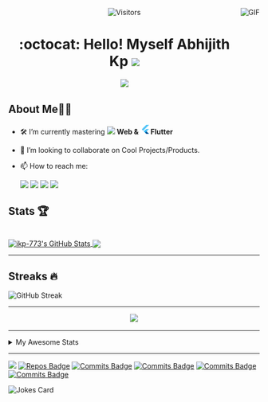 <div align="center">
<img align="right" alt="GIF" height="300px" src="https://blog.insaid.co/wp-content/uploads/2020/01/Coding.gif"/>
       
![Visitors](https://visitor-badge.glitch.me/badge?page_id=ikp-773)

# :octocat: Hello! Myself Abhijith Kp <img src="https://camo.githubusercontent.com/3380eba6940f896a220ad34e83fc3d245dfcc3a7c8d0952be68e24b48b0cc5f8/68747470733a2f2f692e70696e696d672e636f6d2f6f726967696e616c732f39652f30362f39372f39653036393739393038323862623833313962653831303563393339623130382e676966" width="29px">

![](https://img.shields.io/badge/Apple-MacBook_Pro_2011-999999?style=for-the-badge&logo=apple&logoColor=white)
</div>

## About Me👨‍💻

- 🛠  I’m currently mastering <img src="https://img.icons8.com/color/23/000000/web-components.png"/> **Web &**  <img height="20" src="https://raw.githubusercontent.com/github/explore/80688e429a7d4ef2fca1e82350fe8e3517d3494d/topics/flutter/flutter.png">**Flutter**
- 👥 I’m looking to collaborate on Cool Projects/Products.
- 📫 How to reach me:
   
   [![](https://img.shields.io/badge/LinkedIn-0077B5?style=for-the-badge&logo=linkedin&logoColor=white)](https://www.linkedin.com/in/ikp-773/) [![](https://img.shields.io/badge/Instagram-E4405F?style=for-the-badge&logo=instagram&logoColor=white)](https://www.instagram.com/ikp_773/)  [![](https://img.shields.io/badge/Twitter-1DA1F2?style=for-the-badge&logo=twitter&logoColor=white)](https://twitter.com/ikp_773)   [![](https://img.shields.io/badge/WhatsApp-25D366?style=for-the-badge&logo=whatsapp&logoColor=white)](https://wa.me/+919562433164)
  
         
<!-- ## Languages and Frameworks📚 
<img alt="Flutter" src="https://img.shields.io/badge/Flutter-%2302569B.svg?&style=for-the-badge&logo=Flutter&logoColor=white" /> <img alt="NodeJS" src="https://img.shields.io/badge/node.js-%2343853D.svg?&style=for-the-badge&logo=nodejs&logoColor=white"/> <img alt="JavaScript" src="https://img.shields.io/badge/javascript-%23323330.svg?&style=for-the-badge&logo=javascript&logoColor=%23F7DF1E"/> <img alt="HTML5" src="https://img.shields.io/badge/html5-%23E34F26.svg?&style=for-the-badge&logo=html5&logoColor=white"/> <img alt="CSS3" src="https://img.shields.io/badge/css3-%231572B6.svg?&style=for-the-badge&logo=css3&logoColor=white"/> <img alt="Python" src="https://img.shields.io/badge/python-%2314354C.svg?&style=for-the-badge&logo=python&logoColor=white"/> <img alt="C" src="https://img.shields.io/badge/c-%2300599C.svg?&style=for-the-badge&logo=c&logoColor=white"/> <img alt="C++" src="https://img.shields.io/badge/c++-%2300599C.svg?&style=for-the-badge&logo=c%2B%2B&ogoColor=white"/> <img alt="Java" src="https://img.shields.io/badge/java-%23ED8B00.svg?&style=for-the-badge&logo=java&logoColor=white"/> <img alt="Dart" src="https://img.shields.io/badge/dart-%230175C2.svg?&style=for-the-badge&logo=dart&logoColor=white"/> <img alt="Bootstrap" src="https://img.shields.io/badge/bootstrap-%23563D7C.svg?&style=for-the-badge&logo=bootstrap&logoColor=white"/> <img alt="Firebase" src="https://img.shields.io/badge/firebase-%23039BE5.svg?&style=for-the-badge&logo=firebase"/> -->
##  Stats 🏆

<br />

<a href="https://github.com/ikp-773">
<img align="center" src="https://github-readme-stats.vercel.app/api?username=ikp-773&show_icons=true&theme=bear&icon_color=6392DF&hide=prs&hide_border=true" alt="ikp-773's GitHub Stats" />
</a> 
<a href="https://github.com/ikp-773">
<img align="center" src="https://github-readme-stats.vercel.app/api/top-langs/?username=ikp-773&layout=compact&show_icons=true&theme=bear&icon_color=6392DF&hide=prs&hide_border=true" />
</a>

---
##  Streaks 🔥

![GitHub Streak](https://github-readme-streak-stats.herokuapp.com?user=ikp-773&theme=bear&hide_border=true&fire=DD2727&stroke=DD2727&ring=A41FAE&sideNums=B3DADD&currStreakLabel=DD7A18&sideLabels=57DD3B&dates=A41FAE)

---

<p align="center">
   <a href=""><img width=800 src="https://github-profile-trophy.vercel.app/?username=ikp-773&theme=juicyfresh&no-bg=true&no-frame=true&row=1"  /></a> </p>
   
---

<details>
       <summary>My Awesome Stats</summary>
       
<br />
       
<!--START_SECTION:waka-->
![Profile Views](http://img.shields.io/badge/Profile%20Views-0-blue)

![Lines of code](https://img.shields.io/badge/From%20Hello%20World%20I%27ve%20Written-711404%20lines%20of%20code-blue)

**🐱 My GitHub Data** 

> 🏆 662 Contributions in the Year 2021
 > 
> 📦 184.1 kB Used in GitHub's Storage 
 > 
> 💼 Opted to Hire
 > 
> 📜 36 Public Repositories 
 > 
> 🔑 23 Private Repositories  
 > 
**I'm a Night 🦉** 

```text
🌞 Morning    157 commits    ██░░░░░░░░░░░░░░░░░░░░░░░   11.44% 
🌆 Daytime    321 commits    █████░░░░░░░░░░░░░░░░░░░░   23.4% 
🌃 Evening    549 commits    ██████████░░░░░░░░░░░░░░░   40.01% 
🌙 Night      345 commits    ██████░░░░░░░░░░░░░░░░░░░   25.15%

```
📅 **I'm Most Productive on Thursday** 

```text
Monday       180 commits    ███░░░░░░░░░░░░░░░░░░░░░░   13.12% 
Tuesday      195 commits    ███░░░░░░░░░░░░░░░░░░░░░░   14.21% 
Wednesday    196 commits    ███░░░░░░░░░░░░░░░░░░░░░░   14.29% 
Thursday     264 commits    ████░░░░░░░░░░░░░░░░░░░░░   19.24% 
Friday       187 commits    ███░░░░░░░░░░░░░░░░░░░░░░   13.63% 
Saturday     184 commits    ███░░░░░░░░░░░░░░░░░░░░░░   13.41% 
Sunday       166 commits    ███░░░░░░░░░░░░░░░░░░░░░░   12.1%

```


📊 **This Week I Spent My Time On** 

```text
```

**I Mostly Code in Dart** 

```text
Dart                     27 repos            ███████████░░░░░░░░░░░░░░   45.76% 
Python                   10 repos            ████░░░░░░░░░░░░░░░░░░░░░   16.95% 
HTML                     9 repos             ███░░░░░░░░░░░░░░░░░░░░░░   15.25% 
JavaScript               5 repos             ██░░░░░░░░░░░░░░░░░░░░░░░   8.47% 
C++                      3 repos             █░░░░░░░░░░░░░░░░░░░░░░░░   5.08%

```


**Timeline**

![Chart not found](https://raw.githubusercontent.com/ikp-773/ikp-773/main/charts/bar_graph.png) 


 Last Updated on 02/10/2021
<!--END_SECTION:waka-->
</details>

 ---
 ![](https://visitor-badge.glitch.me/badge?page_id=ikp-773)
[![Repos Badge](https://badges.pufler.dev/repos/ikp-773)](https://www.abhijithkp.me)
[![Commits Badge](https://badges.pufler.dev/commits/all/ikp-773)](https://www.abhijithkp.me)
[![Commits Badge](https://badges.pufler.dev/commits/yearly/ikp-773)](https://www.abhijithkp.me)
[![Commits Badge](https://badges.pufler.dev/commits/monthly/ikp-773)](https://www.abhijithkp.me)
[![Commits Badge](https://badges.pufler.dev/commits/weekly/ikp-773)](https://www.abhijithkp.me)

![Jokes Card](https://readme-jokes.vercel.app/api)

